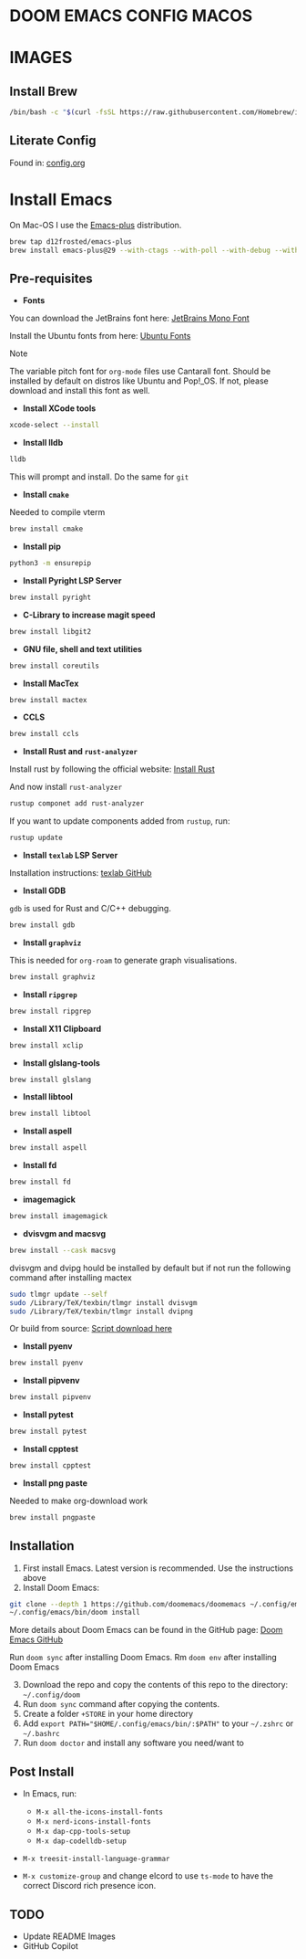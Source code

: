 # DOOM EMACS CONFIG MACOS

# IMAGES

## Install Brew

``` bash
/bin/bash -c "$(curl -fsSL https://raw.githubusercontent.com/Homebrew/install/HEAD/install.sh)"
```

## Literate Config
Found in: [config.org](./config.org)

# Install Emacs
On Mac-OS I use the [Emacs-plus](https://github.com/d12frosted/homebrew-emacs-plus) distribution.

``` bash
brew tap d12frosted/emacs-plus
brew install emacs-plus@29 --with-ctags --with-poll --with-debug --with-dbus --with-modern-pen-lds56-icon --with-native-comp --with-mailutils --with-imagemagick
```

## Pre-requisites

- **Fonts**

You can download the JetBrains font here: [JetBrains Mono Font](https://www.jetbrains.com/lp/mono/)

Install the Ubuntu fonts from here: [Ubuntu Fonts](https://design.ubuntu.com/font)
> [!NOTE]
> The variable pitch font for `org-mode` files use Cantarall font. Should be installed by default on distros like Ubuntu and Pop!_OS. If not, please download and install this font as well.

- **Install XCode tools**

``` bash
xcode-select --install
```

- **Install lldb**

``` bash
lldb
```
This will prompt and install. Do the same for `git`

- **Install `cmake`**

Needed to compile vterm

``` bash
brew install cmake
```

- **Install pip**

``` bash
python3 -m ensurepip
```

- **Install Pyright LSP Server**

``` bash
brew install pyright
```

- **C-Library to increase magit speed**

``` bash
brew install libgit2
```

- **GNU file, shell and text utilities**

``` bash
brew install coreutils
```

- **Install MacTex**

``` bash
brew install mactex
```

- **CCLS**

``` bash
brew install ccls
```

- **Install Rust and `rust-analyzer`**

Install rust by following the official website: [Install Rust](https://www.rust-lang.org/tools/install)

And now install `rust-analyzer`

``` bash
rustup componet add rust-analyzer
```

If you want to update components added from `rustup`, run:

``` bash
rustup update
```

- **Install `texlab` LSP Server**

Installation instructions: [texlab GitHub](https://github.com/latex-lsp/texlab)

- **Install GDB**

`gdb` is used for Rust and C/C++ debugging.

``` bash
brew install gdb
```

 - **Install `graphviz`**

This is needed for `org-roam` to generate graph visualisations.

``` bash
brew install graphviz
```

- **Install `ripgrep`**

``` bash
brew install ripgrep
```

- **Install X11 Clipboard**

``` bash
brew install xclip
```

- **Install glslang-tools**

``` bash
brew install glslang
```

- **Install libtool**

``` bash
brew install libtool
```

- **Install aspell**

``` bash
brew install aspell
```

- **Install fd**

``` bash
brew install fd
```

- **imagemagick**

``` bash
brew install imagemagick
```

- **dvisvgm and macsvg**

``` bash
brew install --cask macsvg
```

dvisvgm and dvipg hould be installed by default but if not run the following command after installing mactex

``` bash
sudo tlmgr update --self 
sudo /Library/TeX/texbin/tlmgr install dvisvgm
sudo /Library/TeX/texbin/tlmgr install dvipng
```

Or build from source: [Script download here](https://gist.github.com/tobywf/aeeeee63053aaaa841b4032963406684)

- **Install pyenv**

``` bash
brew install pyenv
```

- **Install pipvenv**

``` bash
brew install pipvenv
```

- **Install pytest**

``` bash
brew install pytest
```

- **Install cpptest**

``` bash
brew install cpptest
```


- **Install png paste**

Needed to make org-download work

``` bash
brew install pngpaste
```


## Installation

1. First install Emacs. Latest version is recommended. Use the instructions above
2. Install Doom Emacs:

``` bash
git clone --depth 1 https://github.com/doomemacs/doomemacs ~/.config/emacs
~/.config/emacs/bin/doom install
```
More details about Doom Emacs can be found in the GitHub page: [Doom Emacs GitHub](https://github.com/doomemacs/doomemacs)

Run `doom sync` after installing Doom Emacs.
Rm `doom env` after installing Doom Emacs

3. Download the repo and copy the contents of this repo to the directory: `~/.config/doom`
4. Run `doom sync` command after copying the contents.
5. Create a folder `+STORE` in your home directory
6. Add `export PATH="$HOME/.config/emacs/bin/:$PATH"` to your `~/.zshrc` or `~/.bashrc`
7. Run `doom doctor` and install any software you need/want to

## Post Install

- In Emacs, run:
  - `M-x all-the-icons-install-fonts`
  - `M-x nerd-icons-install-fonts`
  - `M-x dap-cpp-tools-setup`
  - `M-x dap-codelldb-setup`

- `M-x treesit-install-language-grammar`
- `M-x customize-group` and change elcord to use `ts-mode` to have the correct Discord rich presence icon.
## TODO
- Update README Images
- GitHub Copilot
